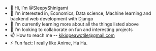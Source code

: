 - 👋 Hi, I’m @SleepyShinigami
- 👀 I’m interested in, Economics, Data science, Machine learning and backend web development with Django
- 🌱 I’m currently learning more about all the things listed above
- 💞️ I’m looking to collaborate on fun and interesting projects
- 📫 How to reach me -- kikiopeawotile@gmail.com
- ⚡ Fun fact: I really like Anime, Ha Ha.

<!---
SleepyShinigami/SleepyShinigami is a ✨ special ✨ repository because its `README.md` (this file) appears on your GitHub profile.
You can click the Preview link to take a look at your changes.
--->
